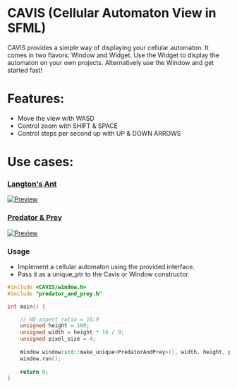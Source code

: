 # CAVIS (Cellular Automaton View in SFML)
CAVIS provides a simple way of displaying your cellular automaton. It comes in two flavors: Window and Widget. Use the Widget to display the automaton on your own projects. Alternatively use the Window and get started fast!

# Features:
* Move the view with WASD
* Control zoom with SHIFT & SPACE
* Control steps per second up with UP & DOWN ARROWS


# Use cases: 

### [Langton's Ant](https://github.com/Rapatas/langtons_ant_sfml)

[![Preview](https://i.imgur.com/3lk8FZU.png "Langtons Ant")](https://github.com/Rapatas/langtons_ant_sfml)

### [Predator & Prey](https://github.com/Rapatas/predator_and_prey_sfml)

[![Preview](https://i.imgur.com/QzlzzWK.png "Preditor & Prey")](https://github.com/Rapatas/predator_and_prey_sfml)

### Usage
- Implement a cellular automaton using the provided interface.
- Pass it as a unique_ptr to the Cavis or Window constructor.

```c++
#include <CAVIS/window.h>
#include "predator_and_prey.h"

int main() {

	// HD aspect ratio = 16:9
	unsigned height = 100;
	unsigned width = height * 16 / 9;
	unsigned pixel_size = 4;
	
	Window window(std::make_unique<PredatorAndPrey>(), width, height, pixel_size, "Predator & Prey");
	window.run();
	
	return 0;
}
```
